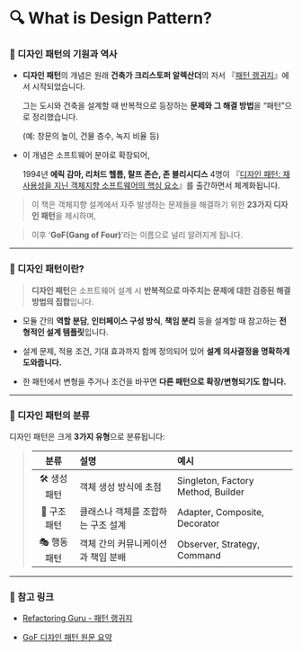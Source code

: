<!-- pattern_name: 디자인 패턴이란? -->
# **🔍 What is Design Pattern?**

### **📘 디자인 패턴의 기원과 역사**

-   **디자인 패턴**의 개념은 원래 **건축가 크리스토퍼 알렉산더**의 저서 『[패턴 랭귀지](https://refactoring.guru/ko/pattern-language-book)』에서 시작되었습니다.
    
    그는 도시와 건축을 설계할 때 반복적으로 등장하는 **문제와 그 해결 방법**을 “패턴”으로 정리했습니다.
    
    (예: 창문의 높이, 건물 층수, 녹지 비율 등)
    
-   이 개념은 소프트웨어 분야로 확장되어,
    
    1994년 **에릭 감마, 리처드 헬름, 랄프 존슨, 존 블리시디스** 4명이 『[디자인 패턴: 재사용성을 지닌 객체지향 소프트웨어의 핵심 요소](https://refactoring.guru/gof-book)』를 출간하면서 체계화됩니다.
    

  

> 이 책은 객체지향 설계에서 자주 발생하는 문제들을 해결하기 위한 **23가지 디자인 패턴**을 제시하며,

> 이후 ‘**GoF(Gang of Four)**’라는 이름으로 널리 알려지게 됩니다.

----------

### **🧱 디자인 패턴이란?**

  

> **디자인 패턴**은 소프트웨어 설계 시 **반복적으로 마주치는 문제에 대한 검증된 해결 방법의 집합**입니다.

  

-   모듈 간의 **역할 분담**, **인터페이스 구성 방식**, **책임 분리** 등을 설계할 때 참고하는 **전형적인 설계 템플릿**입니다.
    
-   설계 문제, 적용 조건, 기대 효과까지 함께 정의되어 있어 **설계 의사결정을 명확하게 도와줍니다.**
    
-   한 패턴에서 변형을 주거나 조건을 바꾸면 **다른 패턴으로 확장/변형되기도 합니다.**
    

----------

### **🧩 디자인 패턴의 분류**

  

디자인 패턴은 크게 **3가지 유형**으로 분류됩니다:
  > | 분류 | 설명 | 예시
  > |:---:| :--- | :---   
  >|🛠 생성 패턴 | 객체 생성 방식에 초점 |Singleton, Factory Method, Builder |
  >|🧱 구조 패턴 |클래스나 객체를 조합하는 구조 설계 |Adapter, Composite, Decorator | 
  >| 🎭 행동 패턴| 객체 간의 커뮤니케이션과 책임 분배 | Observer, Strategy, Command |

  

----------

### **📎 참고 링크**

-   [Refactoring Guru - 패턴 랭귀지](https://refactoring.guru/ko/pattern-language-book)
    
-   [GoF 디자인 패턴 원문 요약](https://refactoring.guru/gof-book)

